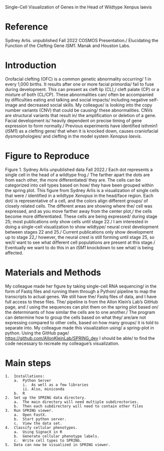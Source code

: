 Single-Cell Visualization of Genes in the Head of Wildtype Xenpus laevis
# **Reference**
Sydney Arlis. unpublished Fall 2022 COSMOS Presentation./
 Elucidating the Function of the Clefting Gene *ISM1*. Manak and Houston Labs.  

# **Introduction**
Orofacial clefting (OFC) is a common genetic abnormality occurring/
 1 in every 1,000 births. It results after one or more facial primordia/
 fail to fuse during development. This can present as cleft lip (CL),/
 cleft palate (CP) or a mixture of both (CL/CP). These abnormalities can/
 often be accompanied by difficulties eating and talking and social impacts/
 including negative self-image and decreased social skills. My colleague/
 is looking into the copy number variants (CNV) that could be causing/
 these abnormalities. CNVs are structural variants that result in/
 the amplification or deletion of a gene. Facial development is/
 heavily dependent on precise timing of gene expression to form normally./
 Previous experiments have identified isthmin1 (*ISM1*) as a clefting gene/
 that when it is knocked down, causes craniofacial dysmorphologies/
 and clefting in the model system *Xenopus laevis.*

# **Figure to Reproduce**
Figure 1. Sydney Arlis unpublished data Fall 2022./
 Each dot represents a single cell in the head of a wildtype frog./
 The farther apart the dots are from each other, the more differentiated/
 they are. The cells can be categorized into cell types based on how/
 they have been grouped within the spring plot. 
This figure from Sydney Arlis is a visualization of single cells that were /
identified in a wildtype *Xenopus* in the head/face region. Each dot/
 is representative of a cell, and the colors align different groups/
 of closely related cells. The different areas are showing where the/
 cell was expressed, and as you move farther away from the center plot,/
 the cells become more differentiated. These cells are being expressed/
 during stage 25; most publications only show cells until stage 22./
 I am interested in doing a single-cell visualization to show wildtype/
 neural crest development between stages 22 and 25./
 Current publications only show development up to stage 22,/
 however, the neural crest is still forming until stage 25, so we/I/
 want to see what different cell populations are present at this stage./
 Eventually we want to do this in an *ISM1* knockdown to see what/
 is being affected.
# **Materials and Methods**
My colleague made her figure by taking single-cell RNA sequencing/
 in the form of Fastq files and running them through a Python/
 pipeline to map the transcripts to actual genes. We still have the/
 Fastq files of data, and I have full access to these files. The/
 pipeline is from the Allon Klein’s Lab’s GitHub page, and /
using the sequences can plot them on the spring plot based on/
 the determinants of how similar the cells are to one another./
 The program can determine how to group the cells based on what they/
 are/are not expressing compared to other cells, based on how many groups/
 it is told to separate into. My colleague made this visualization using/
 a spring-plot in python. Using the GitHub page/
 https://github.com/AllonKleinLab/SPRING_dev I should be able/
 to find the code necessary to recreate my colleague’s visualization. 
# **Main steps**
	1.	Installations:
		a.	Python Server
			i.	As well as a few libraries
			ii.	Also, miniconda
		b.	R
	2.	Set up the SPRING data directory.
		a.	The main directory will need multiple subdirectories.
		b.	Then each subdirectory will need to contain other files
	3.	Run SPRING viewer.
		a.	Open FastX.
		b.	Start python server.
		c.	View the data set.
	4.	Classify cellular phenotypes.
		a.	Using SignacX in R
		b.	Generate cellular phenotype labels.
		c.	Write cell types to SPRING.
	5.	Data can now be visualized in SPRING viewer.
